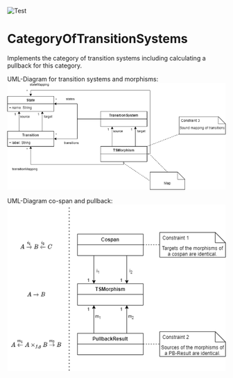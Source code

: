 ![Test](https://github.com/timKraeuter/CategoryOfTransitionSystems/workflows/Java%20CI%20with%20Gradle/badge.svg)
# CategoryOfTransitionSystems
Implements the category of transition systems including calculating a pullback for this category.

UML-Diagram for transition systems and morphisms:
![Transition systems and morphisms](https://raw.githubusercontent.com/timKraeuter/CategoryOfTransitionSystems/master/src/main/resources/Transition%20System%20and%20Morpishm.png)

UML-Diagram co-span and pullback:
![co-span and pullback](https://raw.githubusercontent.com/timKraeuter/CategoryOfTransitionSystems/master/src/main/resources/Co-span%20and%20Pullback.png)
